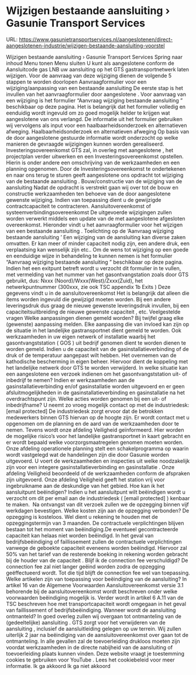 # Wijzigen bestaande aansluiting › Gasunie Transport Services

URL: https://www.gasunietransportservices.nl/aangeslotenen/direct-aangeslotenen-industrie/wijzigen-bestaande-aansluiting-voorstel

Wijzigen bestaande aansluiting › Gasunie Transport Services
Spring naar inhoud
Menu tonen
Menu sluiten
U kunt als
aangeslotene
conform de
Aansluitcode gas LNB
uw
aansluiting
op het
GTS
gastransportnetwerk laten wijzigen. Voor de aanvraag van deze wijziging dienen de volgende 5 stappen te worden doorlopen
Aanvraagformulier voor een wijziging/aanpassing van een bestaande
aansluiting
De eerste stap is het invullen van het aanvraagformulier door
aangeslotene
. Voor aanvraag van een wijziging is het formulier “Aanvraag wijziging bestaande
aansluiting
” beschikbaar op deze pagina. Het is belangrijk dat het formulier volledig en eenduidig wordt ingevuld om zo goed mogelijk helder te krijgen wat
aangeslotene
van ons verlangd. De informatie uit het formulier gebruiken wij vervolgens als input voor een haalbaarheidsonderzoek en alternatieven afweging.
Haalbaarheidsonderzoek en alternatieven afweging
Op basis van de door
aangeslotene
gestuurde informatie wordt onderzocht op welke manieren de gevraagde wijzigingen kunnen worden gerealiseerd.
Investeringsovereenkomst
GTS
zal, in overleg met
aangeslotene
, het projectplan verder uitwerken en een Investeringsovereenkomst opstellen. Hierin is onder andere een omschrijving van de werkzaamheden en een planning opgenomen. Door de Investeringsovereenkomst te ondertekenen en naar ons terug te sturen geeft
aangeslotene
ons opdracht tot wijziging van de bestaande
aansluiting
.
Bouw/constructie van de wijziging van de
aansluiting
Nadat de opdracht is verstrekt gaan wij over tot de bouw en constructie werkzaamheden ten behoeve van de door
aangeslotene
gewenste wijziging. Indien van toepassing dient u de gewijzigde contractcapaciteit te contracteren.
Aansluitovereenkomst
of systeemverbindingsovereenkomst
De uitgevoerde wijzigingen zullen worden verwerkt middels een update van de met
aangeslotene
afgesloten overeenkomst.
Hieronder vindt u het aanvraagformulier voor het wijzigen van een bestaande
aansluiting
.
Toelichting op de ‘Aanvraag wijziging bestaande
aansluiting
’
Een wijziging van de
aansluiting
kan diverse zaken omvatten. Er kan meer of minder
capaciteit
nodig zijn, een andere druk, een verplaatsing kan wenselijk zijn etc.. Om de wens tot wijziging op een goede en eenduidige wijze in behandeling te kunnen nemen is het formulier “Aanvraag wijziging bestaande
aansluiting
” beschikbaar op deze pagina. Indien het een
exitpunt
betreft wordt u verzocht dit formulier in te vullen, met vermelding van het nummer van het gasontvangstation zoals door
GTS
gebruikt, dus:
Nxxx (Noord)/Wxxx(West)/Zxxx(Zuid),
het netwerkpuntnummer (300xxx, zie ook TSC appendix 1b Exits )
Deze gegevens vindt u in de
aansluitovereenkomst
Het is belangrijk dat alleen die items worden ingevuld die gewijzigd moeten worden. Bij een andere leveringsdruk dus graag de nieuwe gewenste leveringsdruk invullen, bij een capaciteitsuitbreiding de nieuwe gewenste
capaciteit
, etc.
Veelgestelde vragen
Welke aanpassingen dienen gemeld worden?
Bij twijfel graag elke (gewenste) aanpassing melden. Elke aanpassing die van invloed kan zijn op de situatie in het landelijke
gastransportnet
dient gemeld te worden. Ook werkzaamheden in uw eigen netwerk of installatie waarbij het gasontvangststation (
GOS
) uit bedrijf genomen dient te worden dienen te worden gemeld.
Indien u de
capaciteit
van de
gasinstallatieverbinding
of de druk of de temperatuur aangepast wilt hebben.
Het overnemen van de kathodische bescherming in eigen beheer. Hiervoor dient de koppeling met het landelijke netwerk door
GTS
te worden verwijderd.
In welke situatie kan een aangeslotene een verzoek indienen om het gasontvangststation uit- of inbedrijf te nemen?
Indien er werkzaamheden aan de
gasinstallatieverbinding
en/of
gasinstallatie
worden uitgevoerd en er geen afsluitmogelijkheden in de
gasinstallatieverbinding
en
gasinstallatie
na het
overdrachtspunt
zijn.
Welke acties worden genomen bij een uit- of inbedrijfname?
U neemt zo vroeg mogelijk contact op met de industriedesk:
[email protected]
De industriedesk zorgt ervoor dat de betrokken medewerkers binnen
GTS
hiervan op de hoogte zijn.
Er wordt contact met u opgenomen om de planning en de aard van de werkzaamheden door te nemen.
Tevens wordt onze afdeling Veiligheid geïnformeerd. Hier worden de mogelijke risico’s voor het landelijke
gastransportnet
in kaart gebracht en er wordt bepaald welke voorzorgsmaatregelen genomen moeten worden.
Onze afdeling operationele planning stelt een schakelprogramma op waarin wordt vastgelegd wat de handelingen zijn die door Gasunie worden uitgevoerd.
U voert de werkzaamheden en inspecties uit welke noodzakelijk zijn voor een integere
gasinstallatieverbinding
en
gasinstallatie
. Onze afdeling Veiligheid beoordeeld of de werkzaamheden conform de afspraken zijn uitgevoerd.
Onze afdeling Veiligheid geeft het station vrij voor ingebruikname aan de deskundige van het gebied.
Hoe kan ik het aansluitpunt beëindigen?
Indien u het
aansluitpunt
wilt beëindigen wordt u verzocht om dit per email aan de industriedesk (
[email protected]
) kenbaar te maken.  Na ontvangst van dit verzoek zullen we de opzegging binnen vijf werkdagen bevestigen.
Welke kosten zijn aan de opzegging verbonden?
De opzegging is kosteloos. Wel dient u rekening te houden met de opzeggingstermijn van 3 maanden. De contractuele verplichtingen blijven bestaan tot het moment van beëindiging.De eventueel
gecontracteerde capaciteit
kan helaas niet worden beëindigd.
In het geval van bedrijfsbeëindiging of faillissement zullen de contractuele verplichtingen vanwege de geboekte
capaciteit
eveneens worden beëindigd. Hiervoor zal 50% van het tarief van de resterende boeking in rekening worden gebracht bij de houder van de
capaciteit
.
Blijf ik de connection fee verschuldigd?
De connection fee zal niet langer geëind worden zodra de opzegging geëffectueerd wordt. Tot die tijd blijft de connection fee wel van toepassing.
Welke artikelen zijn van toepassing voor beëindiging van de aansluiting?
In artikel 16 van de Algemene Voorwaarden
Aansluitovereenkomst
versie 3.1 behorende bij de
aansluitovereenkomst
wordt beschreven onder welke voorwaarden beëindiging mogelijk is.
Verder wordt in artikel 6 A.11 van de TSC beschreven hoe met
transportcapaciteit
wordt omgegaan in het geval van faillissement of bedrijfsbeëindiging.
Wanneer wordt de aansluiting ontmanteld?
In goed overleg zullen wij overgaan tot ontmanteling van de (gedeeltelijke)
aansluiting
.
GTS
zorgt voor het verwijderen van de
aansluiting
, inclusief de
aansluitleiding
gelegen op uw terrein. Wij zullen uiterlijk 2 jaar na beëindiging van de
aansluitovereenkomst
over gaan tot de ontmanteling.
In alle gevallen zal de toevoerleiding drukloos moeten zijn voordat werkzaamheden in de directe nabijheid van de
aansluiting
of toevoerleiding plaats kunnen vinden.
Deze website vraagt je toestemming cookies te gebruiken voor
YouTube
. Lees het
cookiebeleid
voor meer informatie.
Ik ga akkoord
Ik ga niet akkoord